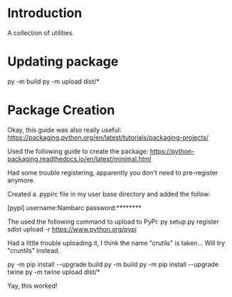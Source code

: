 # Introduction

A collection of utilities.

# Updating package

py -m build
py -m upload dist/*

# Package Creation

Okay, this guide was also really useful:
https://packaging.python.org/en/latest/tutorials/packaging-projects/

Used the following guide to create the package:
https://python-packaging.readthedocs.io/en/latest/minimal.html

Had some trouble registering, apparently you don't need to pre-register anymore.

Created a .pypirc file in my user base directory and added the follow:

[pypi]
username:Nambarc
password:********

The used the following command to upload to PyPi:
py setup.py register sdist upload -r https://www.python.org/pypi

Had a little trouble uploading it, I think the name "crutils" is taken...
    Will try "cruntils" instead.

py -m pip install --upgrade build
py -m build
py -m pip install --upgrade twine
py -m twine upload dist/*

Yay, this worked!

